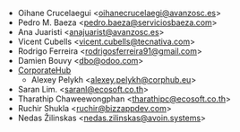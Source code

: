 - Oihane Crucelaegui \<<oihanecrucelaegi@avanzosc.es>\>
- Pedro M. Baeza \<<pedro.baeza@serviciosbaeza.com>\>
- Ana Juaristi \<<anajuarist@avanzosc.es>\>
- Vicent Cubells \<<vicent.cubells@tecnativa.com>\>
- Rodrigo Ferreira \<<rodrigosferreira91@gmail.com>\>
- Damien Bouvy \<<dbo@odoo.com>\>
- [CorporateHub](https://corporatehub.eu/)
  - Alexey Pelykh \<<alexey.pelykh@corphub.eu>\>
- Saran Lim. \<<saranl@ecosoft.co.th>\>
- Tharathip Chaweewongphan \<<tharathipc@ecosoft.co.th>\>
- Ruchir Shukla \<<ruchir@bizzappdev.com>\>
- Nedas Žilinskas \<<nedas.zilinskas@avoin.systems>\>
